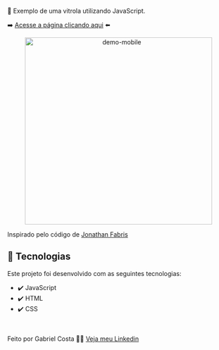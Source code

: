 🎵 Exemplo de uma vitrola utilizando JavaScript.

➡️ [Acesse a página clicando aqui](https://gabrielcostarep.github.io/Record-Player/) ⬅️

 <div align="center" >
  <img src="./Readme-cell-gif.gif" alt="demo-mobile" height="425">
</div>
 
Inspirado pelo código de [Jonathan Fabris](https://github.com/jonfaal)

## 🚀 Tecnologias

Este projeto foi desenvolvido com as seguintes tecnologias:

- ✔️ JavaScript
- ✔️ HTML
- ✔️ CSS

<br>

Feito por Gabriel Costa 👋🏾 [Veja meu Linkedin](https://www.linkedin.com/in/gabrielcostadev/)
